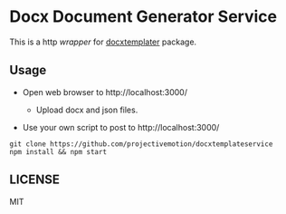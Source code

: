 # Docx Document Generator Service

  This is a http *wrapper* for [docxtemplater](https://github.com/open-xml-templating/docxtemplater) package.

## Usage

* Open web browser to http://localhost:3000/
   - Upload docx and json files.
   
* Use your own script to post to http://localhost:3000/

```
git clone https://github.com/projectivemotion/docxtemplateservice
npm install && npm start
```

## LICENSE

MIT

